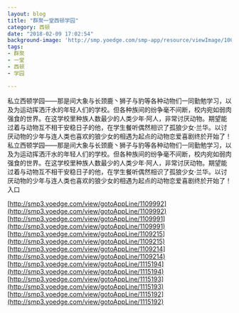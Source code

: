```yaml
---
layout: blog
title: "群聚一堂西顿学园"
category: 西顿
date: "2018-02-09 17:02:54"
background-image: 'http://smp.yoedge.com/smp-app/resource/viewImage/1003772appline.png'
tags:
- 群聚
- 一堂
- 西顿
- 学园

---
```

私立西顿学园——那是间大象与长颈鹿丶狮子与豹等各种动物们一同勤勉学习，以及为运动挥洒汗水的年轻人们的学校。但各种族间的纷争毫不间断，校内宛如弱肉强食的世界。在这学校里种族人数最少的人类少年·阿人，非常讨厌动物。期望能过着与动物互不相干安稳日子的他，在学生餐听偶然相识了孤狼少女·兰华。以讨厌动物的少年与连人类也喜欢的狼少女的相遇为起点的动物恋爱喜剧终於开始了！
私立西顿学园——那是间大象与长颈鹿丶狮子与豹等各种动物们一同勤勉学习，以及为运动挥洒汗水的年轻人们的学校。但各种族间的纷争毫不间断，校内宛如弱肉强食的世界。在这学校里种族人数最少的人类少年·阿人，非常讨厌动物。期望能过着与动物互不相干安稳日子的他，在学生餐听偶然相识了孤狼少女·兰华。以讨厌动物的少年与连人类也喜欢的狼少女的相遇为起点的动物恋爱喜剧终於开始了！
入口

[http://smp3.yoedge.com/view/gotoAppLine/1109992](http://smp3.yoedge.com/view/gotoAppLine/1109992)
[http://smp3.yoedge.com/view/gotoAppLine/1109991](http://smp3.yoedge.com/view/gotoAppLine/1109991)
[http://smp3.yoedge.com/view/gotoAppLine/1109215](http://smp3.yoedge.com/view/gotoAppLine/1109215)
[http://smp3.yoedge.com/view/gotoAppLine/1109214](http://smp3.yoedge.com/view/gotoAppLine/1109214)
[http://smp3.yoedge.com/view/gotoAppLine/1115194](http://smp3.yoedge.com/view/gotoAppLine/1115194)
[http://smp3.yoedge.com/view/gotoAppLine/1115193](http://smp3.yoedge.com/view/gotoAppLine/1115193)
[http://smp3.yoedge.com/view/gotoAppLine/1115192](http://smp3.yoedge.com/view/gotoAppLine/1115192)

        
